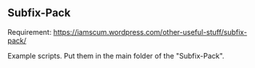 ## Subfix-Pack
Requirement: https://iamscum.wordpress.com/other-useful-stuff/subfix-pack/

Example scripts. Put them in the main folder of the "Subfix-Pack".

